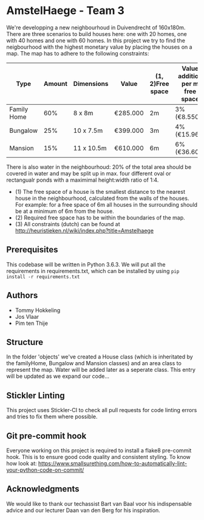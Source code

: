 # AmstelHaege - Team 3
We're developping a new neighbourhoud in Duivendrecht of 160x180m. There are three scenarios to build houses here: one with 20 homes, one with 40 homes and one with 60 homes. In this project we try to find the neigbourhood with the highest monetary value by placing the houses on a map. The map has to adhere to the following constraints:

| Type        	| Amount 	| Dimensions 	| Value    	| (1, 2)Free space 	| Value addition per m free space 	|
|-------------	|--------	|------------	|----------	|------------------	|---------------------------------	|
| Family Home 	| 60%    	| 8 x 8m     	| €285.000 	| 2m            	| 3% (€8.550)                     	|
| Bungalow    	| 25%    	| 10 x 7.5m  	| €399.000 	| 3m            	| 4% (€15.960)                    	|
| Mansion     	| 15%    	| 11 x 10.5m 	| €610.000 	| 6m            	| 6% (€36.600)                    	|

There is also water in the neighbourhoud: 20% of the total area should be covered in water and may be split up in max. four different oval or rectangualr ponds with a maximimal height:width ratio of 1:4. 

* (1) The free space of a house is the smallest distance to the nearest house in the neighbourhood, calculated from the walls of the houses. For example: for a free space of 6m all houses in the surrounding should be at a minimum of 6m from the house.
* (2) Required free space has to be within the boundaries of the map.
* (3) All constraints (dutch) can be found at http://heuristieken.nl/wiki/index.php?title=Amstelhaege

## Prerequisites
This codebase will be written in Python 3.6.3. We will put all the requirements in requirements.txt, which can be installed by using ```pip install -r requirements.txt```

## Authors
* Tommy Hokkeling
* Jos Vlaar
* Pim ten Thije

## Structure
In the folder 'objects' we've created a House class (which is inheritated by the familyHome, Bungalow and Mansion classes) and an area class to represent the map. Water will be added later as a seperate class. This entry will be updated as we expand our code... 

## Stickler Linting
This project uses Stickler-CI to check all pull requests for code linting errors and tries to fix them where possible.

## Git pre-commit hook
Everyone working on this project is required to install a flake8 pre-commit hook. This is to ensure good code quality and consistent styling.
To know how look at: https://www.smallsurething.com/how-to-automatically-lint-your-python-code-on-commit/

## Acknowledgments
We would like to thank our techassist Bart van Baal voor his indispensable advice and our lecturer Daan van den Berg for his inspiration.